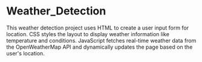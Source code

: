 # Weather_Detection
This weather detection project uses HTML to create a user input form for location. CSS styles the layout to display weather information like temperature and conditions. JavaScript fetches real-time weather data from the OpenWeatherMap API and dynamically updates the page based on the user's location.

